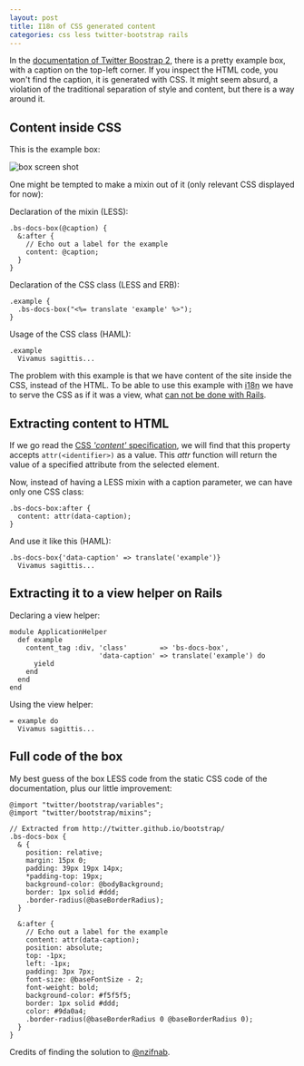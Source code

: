 ```yaml
---
layout: post
title: I18n of CSS generated content
categories: css less twitter-bootstrap rails
---
```


In the [documentation of Twitter Boostrap 2](http://twitter.github.io/bootstrap/), there is a pretty example box, with a caption on the top-left corner. If you inspect the HTML code, you won't find the caption, it is generated with CSS. It might seem absurd, a violation of the traditional separation of style and content, but there is a way around it.

## Content inside CSS

This is the example box:

![box screen shot](http://i.imgur.com/5swemcI.png?1)

One might be tempted to make a mixin out of it (only relevant CSS displayed for now):

Declaration of the mixin (LESS):

```
.bs-docs-box(@caption) {
  &:after {
    // Echo out a label for the example
    content: @caption;
  }
}
```

Declaration of the CSS class (LESS and ERB):

```
.example {
  .bs-docs-box("<%= translate 'example' %>");
}
```

Usage of the CSS class (HAML):

```
.example
  Vivamus sagittis...
```

The problem with this example is that we have content of the site inside the CSS, instead of the HTML. To be able to use this example with <abbr title="Internationalization">i18n</abbr> we have to serve the CSS as if it was a view, what [can not be done with Rails](http://stackoverflow.com/a/16246891/619510).

## Extracting content to HTML

 If we go read the [CSS _'content'_ specification](http://www.w3.org/TR/CSS2/generate.html#content), we will find that this property accepts `attr(<identifier>)` as a value. This _attr_ function will return the value of a specified attribute from the selected element.

 Now, instead of having a LESS mixin with a caption parameter, we can have only one CSS class:

```
.bs-docs-box:after {
  content: attr(data-caption);
}
```

And use it like this (HAML):

```
.bs-docs-box{'data-caption' => translate('example')}
  Vivamus sagittis...
```

## Extracting it to a view helper on Rails

Declaring a view helper:

```
module ApplicationHelper
  def example
    content_tag :div, 'class'        => 'bs-docs-box',
                      'data-caption' => translate('example') do
      yield
    end
  end
end
```

Using the view helper:

```
= example do
  Vivamus sagittis...
```

## Full code of the box

My best guess of the box LESS code from the static CSS code of the documentation, plus our little improvement:

```
@import "twitter/bootstrap/variables";
@import "twitter/bootstrap/mixins";

// Extracted from http://twitter.github.io/bootstrap/
.bs-docs-box {
  & {
    position: relative;
    margin: 15px 0;
    padding: 39px 19px 14px;
    *padding-top: 19px;
    background-color: @bodyBackground;
    border: 1px solid #ddd;
    .border-radius(@baseBorderRadius);
  }

  &:after {
    // Echo out a label for the example
    content: attr(data-caption);
    position: absolute;
    top: -1px;
    left: -1px;
    padding: 3px 7px;
    font-size: @baseFontSize - 2;
    font-weight: bold;
    background-color: #f5f5f5;
    border: 1px solid #ddd;
    color: #9da0a4;
    .border-radius(@baseBorderRadius 0 @baseBorderRadius 0);
  }
}
```

Credits of finding the solution to [@nzifnab](http://stackoverflow.com/a/16321962/619510).

